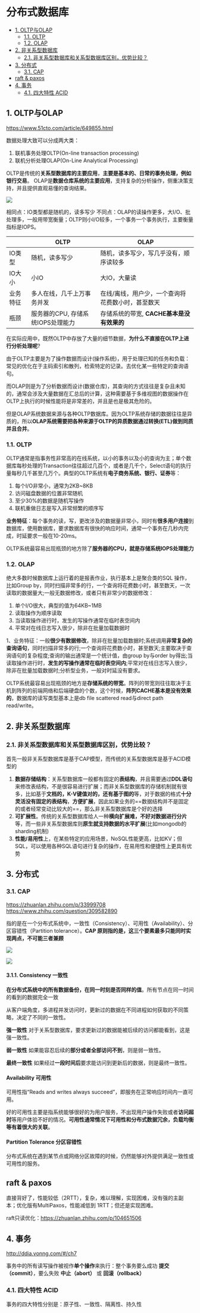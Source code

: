 # 分布式数据库

- [1. OLTP与OLAP](#1-oltp与olap)
  - [1.1. OLTP](#11-oltp)
  - [1.2. OLAP](#12-olap)
- [2. 非关系型数据库](#2-非关系型数据库)
  - [2.1. 非关系型数据库和关系型数据库区别，优势比较？](#21-非关系型数据库和关系型数据库区别优势比较)
- [3. 分布式](#3-分布式)
  - [3.1. CAP](#31-cap)
- [raft & paxos](#raft--paxos)
- [4. 事务](#4-事务)
  - [4.1. 四大特性 ACID](#41-四大特性-acid)

## 1. OLTP与OLAP

<https://www.51cto.com/article/649855.html>

数据处理大致可以分成两大类：

1. 联机事务处理OLTP(On-line transaction processing)
2. 联机分析处理OLAP(On-Line Analytical Processing)

OLTP是传统的**关系型数据库的主要应用**，**主要是基本的、日常的事务处理，例如银行交易**。
OLAP是**数据仓库系统的主要应用**，支持复杂的分析操作，侧重决策支持，并且提供直观易懂的查询结果。

![](images/markdown-2022-02-25-23-25-13.png)

相同点：IO类型都是随机的，读多写少
不同点：OLAP的读操作更多，大I/O、批处理多，一般用带宽衡量；OLTP则小I/O较多，一个事务一个事务执行，主要衡量指标是IOPS。

|  | OLTP | OLAP |
| -- | -- | -- |
| IO类型 | 随机，读多写少 | 随机，读多写少，写几乎没有，顺序读较多 |
| IO大小 | 小IO | 大IO，大量读 |
| 业务特征 | 多人在线，几千上万事务并发 | 在线/离线，用户少，一个查询将花费数小时，甚至数天 |
| 瓶颈 | 服务器的CPU, 存储系统IOPS处理能力 | 存储系统的带宽, **CACHE基本是没有效果的** |

在实际应用中，既然OLTP中存放了大量的细节数据，**为什么不直接在OLTP上进行分析处理呢**?

由于OLTP主要是为了操作数据而设计(操作系统)，用于处理已知的任务和负载：常见的优化在于主码索引和散列，检索特定的记录。去优化某一些特定的查询语句。

而OLAP则是为了分析数据而设计(数据仓库)，其查询的方式往往是复杂且未知的，通常会涉及大量数据在汇总后的计算，这种需要基于多维视图的数据操作在OLTP上执行的时候性能将是非常差的，并且是也是极其危险的。

但是OLAP系统数据来源与各种OLTP数据库。因为OLTP系统存储的数据往往是异质的，所以**OLAP系统需要把各种来源于OLTP的异质数据通过转换(ETL)做到同质并且合并**。

### 1.1. OLTP

OLTP通常是指事务性非常高的在线系统，以小的事务以及小的查询为主；单个数据库每秒处理的Transaction往往超过几百个，或者是几千个，Select语句的执行量每秒几千甚至几万个。典型的OLTP系统有**电子商务系统、银行、证券**等：

1. 每个I/O非常小，通常为2KB~8KB
2. 访问磁盘数据的位置非常随机
3. 至少30%的数据是随机写操作
4. 联机重做日志是写入非常频繁的顺序写

**业务特征**：每个事务的读，写，更改涉及的数据量非常小，同时有**很多用户连接**到数据库，使用数据库，要求数据库有很快的响应时间，通常一个事务在几秒内完成，时延要求一般在10-20ms。

OLTP系统最容易出现瓶颈的地方除了**服务器的CPU，就是存储系统IOPS处理能力**

### 1.2. OLAP

绝大多数时候数据库上运行着的是报表作业，执行基本上是聚合类的SQL 操作，比如Group by，同时扫描非常多的行，一个查询将花费数小时，甚至数天，一次读取的数据量大;一般无数据修改，或者只有非常少的数据修改：

1. 单个I/O很大，典型的值为64KB~1MB
2. 读取操作为顺序读取
3. 当读取操作进行时，发生的写操作通常在临时表空间内
4. 平常对在线日志写入很少，除非在批量加载数据时

1、业务特征：一般**很少有数据修改**，除非在批量加载数据时;系统调用**非常复杂的查询语句**，同时扫描非常多的行;一个查询将花费数小时，甚至数天;主要取决于查询语句的复杂程度;查询的输出通常是一个统计值，由group by与order by得出;当读取操作进行时，**发生的写操作通常在临时表空间内**;平常对在线日志写入很少，除非在批量加载数据时;分析型业务，一般对时延没有要求。

OLTP系统最容易出现瓶颈的地方是**存储系统的带宽**。阵列的带宽则往往取决于主机到阵列的前端网络和后端硬盘的个数，这个时候，**阵列CACHE基本是没有效果的**，数据库的读写类型基本上是db file scattered read与direct path read/write。

## 2. 非关系型数据库

### 2.1. 非关系型数据库和关系型数据库区别，优势比较？

首先一般非关系型数据库是基于CAP模型，而传统的关系型数据库是基于ACID模型的

1. **数据存储结构**：关系型数据库一般都有固定的**表结构**，并且需要通过**DDL语句**来修改表结构，不是很容易进行扩展；而非关系型数据库的存储机制就有很多，比如基于**文档的，K-V键值对的，还有基于图的**等，对于数据的格式**十分灵活没有固定的表结构**，**方便扩展**，因此如果业务的==数据结构并不是固定的或者经常变动比较大的==，那么非关系型数据库是个好的选择
2. **可扩展性**。传统的关系型数据库给人一种**横向扩展难，不好对数据进行分片**等，而一些非关系型数据库则**原生就支持数据的水平扩展**(比如mongodb的sharding机制)
3. **性能/易用性**上，在某些特定的应用场景，NoSQL性能更高，比如KV；但SQL，可以使用各种SQL语句进行复杂的操作，在易用性和便捷性上更具有优势

## 3. 分布式

### 3.1. CAP

<https://zhuanlan.zhihu.com/p/33999708>
<https://www.zhihu.com/question/309582890>

指的是在一个分布式系统中，一致性（Consistency）、可用性（Availability）、分区容错性（Partition tolerance）。**CAP 原则指的是，这三个要素最多只能同时实现两点，不可能三者兼顾**

![](images/markdown-2022-02-25-23-55-32.png)

![](images/markdown-2022-03-23-15-37-07.png)

#### 3.1.1. Consistency 一致性

**在分布式系统中的所有数据备份，在同一时刻是否同样的值**。所有节点在同一时间的看到的数据完全一致

从客户端角度，多进程并发访问时，更新过的数据在不同进程如何获取的不同策略，决定了不同的一致性。

**强一致性**
对于关系型数据库，要求更新过的数据能被后续的访问都能看到，这是强一致性。

**弱一致性**
如果能容忍后续的**部分或者全部访问不到**，则是弱一致性。

**最终一致性**
如果经过**一段时间后**要求能访问到更新后的数据，则是最终一致性。

#### Availability 可用性

可用性指“Reads and writes always succeed”，即服务在正常响应时间内一直可用。

好的可用性主要是指系统能够很好的为用户服务，不出现用户操作失败或者**访问超时**等用户体验不好的情况。**可用性通常情况下可用性和分布式数据冗余，负载均衡等有着很大的关联**。

#### Partition Tolerance 分区容错性

分布式系统在遇到某节点或网络分区故障的时候，仍然能够对外提供满足一致性或可用性的服务。

## raft & paxos

直接背好了，性能较低（2RTT），复杂，难以理解，实现困难，没有强的主副本；优化版有MultiPaxos，性能减低到 1RTT；但还是实现困难。

raft只读优化：<https://zhuanlan.zhihu.com/p/104651506>

## 4. 事务

<http://ddia.vonng.com/#/ch7>

事务中的所有读写操作被视作**单个操作**来执行：整个事务要么成功 **提交（commit）**，要么失败 **中止（abort）** 或 **回滚（rollback）**

### 4.1. 四大特性 ACID

事务的四大特性分别是：原子性、一致性、隔离性、持久性

